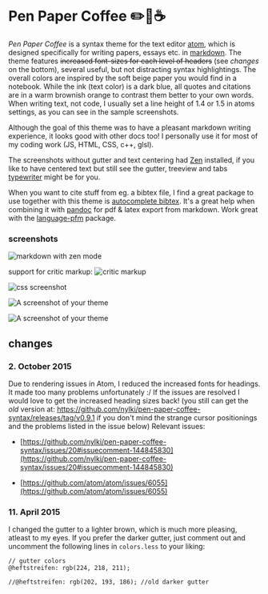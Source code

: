 # Pen Paper Coffee :pencil2::scroll::coffee:
*Pen Paper Coffee* is a syntax theme for the text editor [atom](http://atom.io/), which is designed specifically for writing papers, essays etc. in [markdown](https://en.wikipedia.org/wiki/Markdown).
The theme features ~~increased font-sizes for each level of headers~~ (see *changes* on the bottom), several useful, but not distracting syntax highlightings.
The overall colors are inspired by the soft beige paper you would find in a notebook. While the ink (text color) is a dark blue, all quotes and citations are in a warm brownish orange to contrast them better to your own words. When writing text, not code, I usually set a line height of 1.4 or 1.5 in atoms settings, as you can see in the sample screenshots.

Although the goal of this theme was to have a pleasant markdown writing experience, it looks good with other docs too! I personally use it for most of my coding work (JS, HTML, CSS, c++, glsl).

The screenshots without gutter and text centering had [Zen](https://atom.io/packages/zen) installed, if you like to have centered text but still see the gutter, treeview and tabs [typewriter](https://atom.io/packages/typewriter) might be for you.

When you want to cite stuff from eg. a bibtex file, I find a great package to use together with this theme is [autocomplete bibtex](https://github.com/apcshields/autocomplete-bibtex). It's a great help when combining it with [pandoc](https://github.com/jgm/pandoc) for pdf & latex export from markdown. Work great with the [language-pfm](https://github.com/leipert/language-pfm) package.

### screenshots

![markdown with zen mode](https://raw.githubusercontent.com/nylki/PenPaperCoffee-atom-syntax/master/screenshots/penPaperCoffe_1.png)

support for critic markup:
![critic markup](https://raw.githubusercontent.com/nylki/PenPaperCoffee-atom-syntax/master/screenshots/criticmarkup.png)

![css screenshot](https://raw.githubusercontent.com/nylki/PenPaperCoffee-atom-syntax/master/screenshots/penPaperCoffe_4.png)

![A screenshot of your theme](https://raw.githubusercontent.com/nylki/PenPaperCoffee-atom-syntax/master/screenshots/penPaperCoffe_2.png)

![A screenshot of your theme](https://raw.githubusercontent.com/nylki/PenPaperCoffee-atom-syntax/master/screenshots/penPaperCoffe_3.png)

## changes
### 2. October 2015

Due to rendering issues in Atom, I reduced the increased fonts for headings. It made too many problems unfortunately :/
If the issues are resolved I would love to get the increased heading sizes back! (you still can get the *old* version at: https://github.com/nylki/pen-paper-coffee-syntax/releases/tag/v0.9.1 if you don't mind the strange cursor positionings and the problems listed in the issue below)
Relevant issues:

- [https://github.com/nylki/pen-paper-coffee-syntax/issues/20#issuecomment-144845830](https://github.com/nylki/pen-paper-coffee-syntax/issues/20#issuecomment-144845830)

- [https://github.com/atom/atom/issues/6055](https://github.com/atom/atom/issues/6055)

### 11. April 2015
I changed the gutter to a lighter brown, which is much more pleasing, atleast to my eyes. If you prefer the darker gutter, just comment out and uncomment the following lines in `colors.less` to your liking:
```.less
// gutter colors
@heftstreifen: rgb(224, 218, 211);

//@heftstreifen: rgb(202, 193, 186); //old darker gutter
```
